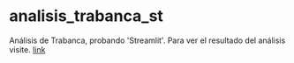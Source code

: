 # analisis_trabanca_st
Análisis de Trabanca, probando 'Streamlit'. Para ver el resultado del análisis visite. [link](https://trabanca.streamlit.app/Datos)
